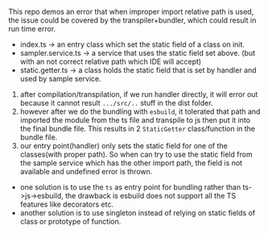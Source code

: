 This repo demos an error that when improper import relative path is used, the issue could be covered by the transpiler+bundler, which could result in run time error.

* index.ts -> an entry class which set the static field of a class on init.
* sampler.service.ts -> a service that uses the static field set above. (but with an not correct relative path which IDE will accept)
* static.getter.ts -> a class holds the static field that is set by handler and used by sample service.

1. after compilation/transpilation, if we run handler directly, it will error out because it cannot result `.../src/..` stuff in the dist folder.
2. however after we do the bundling with `esbuild`, it tolerated that path and imported the module from the ts file and transpile to js then put it into the final bundle file. This results in 2 `StaticGetter` class/function in the bundle file.
3. our entry point(handler) only sets the static field for one of the classes(with proper path). So when can try to use the static field from the sample service which has the other import path, the field is not available and undefined error is thrown.

* one solution is to use the `ts` as entry point for bundling rather than ts->js->esbuild, the drawback is esbuild does not support all the TS features like decorators etc.
* another solution is to use singleton instead of relying on static fields of class or prototype of function.
